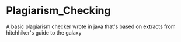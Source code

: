# Plagiarism_Checking
A basic plagiarism checker wrote in java that's based on extracts from hitchhiker's guide to the galaxy
